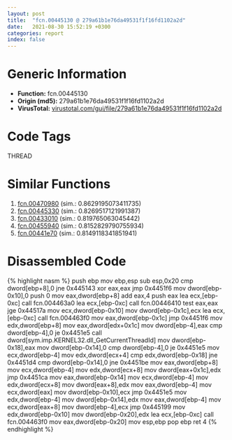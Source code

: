 ```yaml
---
layout: post
title:  "fcn.00445130 @ 279a61b1e76da49531f1f16fd1102a2d"
date:   2021-08-30 15:52:19 +0300
categories: report
index: false
---
```


# Generic Information
- **Function:** fcn.00445130
- **Origin (md5):** 279a61b1e76da49531f1f16fd1102a2d
- **VirusTotal:** [virustotal.com/gui/file/279a61b1e76da49531f1f16fd1102a2d][virustotal_ref]

# Code Tags
<span class="tag" id="THREAD">THREAD</span>


# Similar Functions

1. [fcn.00470980][similar_1_ref] (sim.: 0.8629195073411735)
2. [fcn.00445330][similar_2_ref] (sim.: 0.8269517121991387)
3. [fcn.00433010][similar_3_ref] (sim.: 0.819765063045442)
4. [fcn.00455940][similar_4_ref] (sim.: 0.8152829790755934)
5. [fcn.00441e70][similar_5_ref] (sim.: 0.8149118341851941)


# Disassembled Code

{% highlight nasm %}
push ebp
mov ebp,esp
sub esp,0x20
cmp dword[ebp+8],0
jne 0x445143
xor eax,eax
jmp 0x4451f6
mov dword[ebp-0x10],0
push 0
mov eax,dword[ebp+8]
add eax,4
push eax
lea ecx,[ebp-0xc]
call fcn.004463a0
lea ecx,[ebp-0xc]
call fcn.00446410
test eax,eax
jge 0x44517a
mov ecx,dword[ebp-0x10]
mov dword[ebp-0x1c],ecx
lea ecx,[ebp-0xc]
call fcn.004463f0
mov eax,dword[ebp-0x1c]
jmp 0x4451f6
mov edx,dword[ebp+8]
mov eax,dword[edx+0x1c]
mov dword[ebp-4],eax
cmp dword[ebp-4],0
je 0x4451e5
call dword[sym.imp.KERNEL32.dll_GetCurrentThreadId]
mov dword[ebp-0x18],eax
mov dword[ebp-0x14],0
cmp dword[ebp-4],0
je 0x4451e5
mov ecx,dword[ebp-4]
mov edx,dword[ecx+4]
cmp edx,dword[ebp-0x18]
jne 0x4451d4
cmp dword[ebp-0x14],0
jne 0x4451be
mov eax,dword[ebp+8]
mov ecx,dword[ebp-4]
mov edx,dword[ecx+8]
mov dword[eax+0x1c],edx
jmp 0x4451ca
mov eax,dword[ebp-0x14]
mov ecx,dword[ebp-4]
mov edx,dword[ecx+8]
mov dword[eax+8],edx
mov eax,dword[ebp-4]
mov ecx,dword[eax]
mov dword[ebp-0x10],ecx
jmp 0x4451e5
mov edx,dword[ebp-4]
mov dword[ebp-0x14],edx
mov eax,dword[ebp-4]
mov ecx,dword[eax+8]
mov dword[ebp-4],ecx
jmp 0x445199
mov edx,dword[ebp-0x10]
mov dword[ebp-0x20],edx
lea ecx,[ebp-0xc]
call fcn.004463f0
mov eax,dword[ebp-0x20]
mov esp,ebp
pop ebp
ret 4
{% endhighlight %}


[similar_1_ref]: /report/fcn.00470980@17d73cbafe6dd96dd6f2291fab06fbb5
[similar_2_ref]: /report/fcn.00445330@279a61b1e76da49531f1f16fd1102a2d
[similar_3_ref]: /report/fcn.00433010@279a61b1e76da49531f1f16fd1102a2d
[similar_4_ref]: /report/fcn.00455940@279a61b1e76da49531f1f16fd1102a2d
[similar_5_ref]: /report/fcn.00441e70@1160595edb203a63cb2ca3ce2ff04f47
[virustotal_ref]: https://www.virustotal.com/gui/file/279a61b1e76da49531f1f16fd1102a2d